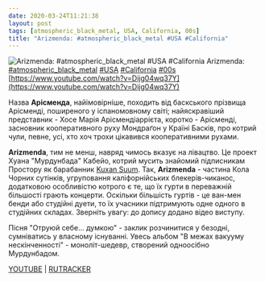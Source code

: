 ```yaml
---
date: 2020-03-24T11:21:38
layout: post
tags: [atmospheric_black_metal, USA, California, 00s]
title: "Arizmenda: #atmospheric_black_metal #USA #California"
---
```

![Arizmenda: #atmospheric_black_metal #USA #California](https://i.ytimg.com/vi/Dijg04wq37Y/maxresdefault.jpg)
Arizmenda: [#atmospheric_black_metal](/tags/#atmospheric_black_metal) [#USA](/tags/#USA) [#California](/tags/#California) [#00s](/tags/#00s) [https://www.youtube.com/watch?v=Dijg04wq37Y](https://www.youtube.com/watch?v=Dijg04wq37Y)

Назва **Арісменда**, найімовірніше, походить від баскського прізвища Арісменді, поширеного у іспаномовному світі; найяскравіший представник - Хосе Марія Арісмендіаррієта, коротко - Арісменді, засновник кооперативного руху Мондраґон у Країні Басків, про котрий чули, певне, усі, хто хоч трохи цікавився кооперативними рухами.

**Arizmenda**, тим не менш, навряд чимось вказує на лівацтво. Це проект Хуана &quot;Мурдунбада&quot; Кабейо, котрий мусить знайомий підписникам Простору як барабанник [Kuxan Suum](/2020-03-10-kuxan-suum--depressive-black-metal-atmospheric-black-metal). Так, **Arizmenda** - частина Кола Чорних сутінків, угруповання каліфорнійських блекерів-чиканос, додатковою особливістю котрого є те, що їх гурти в переважній більшості грають концерти. Оскільки більшість гуртів - це ван-мен бенди або студійні дуети, то їх учасники підтримують одне одного в студійних складах. Зверніть увагу: до допису додано відео виступу.

Пісня &quot;Отруюй себе... думкою&quot; - заклик розчинитися у безодні, сумніватись у власному існуванні. Увесь альбом &quot;В межах вакууму нескінченності&quot; - моноліт-шедевр, створений одноосібно Мурдунбадом.

[YOUTUBE](https://www.youtube.com/playlist?list=PL7tla-QOXWiDqqetE3cX8w3H-moM0yMjp) \| [RUTRACKER](https://rutracker.org/forum/viewtopic.php?t=3244144)
